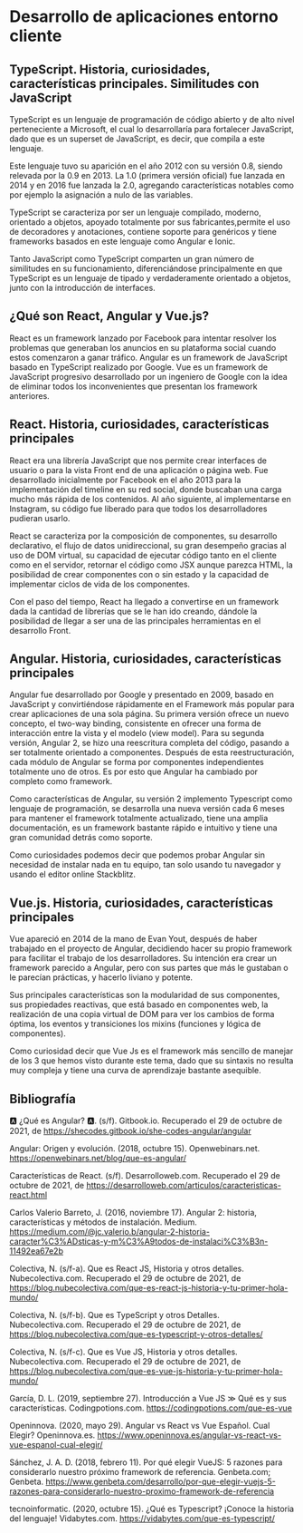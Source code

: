 # Desarrollo de aplicaciones entorno cliente

## TypeScript. Historia, curiosidades, características principales. Similitudes con JavaScript

TypeScript es un lenguaje de programación de código abierto y de alto nivel perteneciente a Microsoft, el cual lo desarrollaría para fortalecer JavaScript, dado que es un superset de JavaScript, es decir, que compila a este lenguaje.

Este lenguaje tuvo su aparición en el año 2012 con su versión 0.8, siendo relevada por la 0.9 en 2013. La 1.0 (primera versión oficial) fue lanzada en 2014 y en 2016 fue lanzada la 2.0, agregando características notables como por ejemplo la asignación a nulo de las variables.

TypeScript se caracteriza por ser un lenguaje compilado, moderno, orientado a objetos, apoyado totalmente por sus fabricantes,permite el uso de decoradores y anotaciones, contiene soporte para genéricos y tiene frameworks basados en este lenguaje como Angular e Ionic.

Tanto JavaScript como TypeScript comparten un gran número de similitudes en su funcionamiento, diferenciándose principalmente en que TypeScript es un lenguaje de tipado y verdaderamente orientado a objetos, junto con la introducción de interfaces.

## ¿Qué son React, Angular y Vue.js?

React es un framework lanzado por Facebook para intentar resolver los problemas que generaban los anuncios en su plataforma social cuando estos comenzaron a ganar tráfico. Angular es un framework de JavaScript basado en TypeScript realizado por Google. Vue es un framework de JavaScript progresivo desarrollado por un ingeniero de Google con la idea de eliminar todos los inconvenientes que presentan los framework anteriores.

## React. Historia, curiosidades, características principales

React era una librería JavaScript que nos permite crear interfaces de usuario o para la vista Front end de una aplicación o página web. Fue desarrollado inicialmente por Facebook en el año 2013 para la implementación del timeline en su red social, donde buscaban una carga mucho más rápida de los contenidos. Al año siguiente, al implementarse en Instagram, su código fue liberado para que todos los desarrolladores pudieran usarlo.

React se caracteriza por la composición de componentes, su desarrollo declarativo, el flujo de datos unidireccional, su gran desempeño gracias al uso de DOM virtual, su capacidad de ejecutar código tanto en el cliente como en el servidor, retornar el código como JSX aunque parezca HTML, la posibilidad de crear componentes con o sin estado y la capacidad de implementar ciclos de vida de los componentes.

Con el paso del tiempo, React ha llegado a convertirse en un framework dada la cantidad de librerías que se le han ido creando, dándole la posibilidad de llegar a ser una de las principales herramientas en el desarrollo Front.

## Angular. Historia, curiosidades, características principales

Angular fue desarrollado por Google y presentado en 2009, basado en JavaScript y convirtiéndose rápidamente en el Framework más popular para crear aplicaciones de una sola página. Su primera versión ofrece un nuevo concepto, el two-way binding, consistente en ofrecer una forma de interacción entre la vista y el modelo (view model). Para su segunda versión, Angular 2, se hizo una reescritura completa del código, pasando a ser totalmente orientado a componentes. Después de esta reestructuración, cada módulo de Angular se forma por componentes independientes totalmente uno de otros. Es por esto que Angular ha cambiado por completo como framework.

Como características de Angular, su versión 2 implemento Typescript como lenguaje de programación, se desarrolla una nueva versión cada 6 meses para mantener el framework totalmente actualizado, tiene una amplia documentación, es un framework bastante rápido e intuitivo y tiene una gran comunidad detrás como soporte.

Como curiosidades podemos decir que podemos probar Angular sin necesidad de instalar nada en tu equipo, tan solo usando tu navegador y usando el editor online Stackblitz.

## Vue.js. Historia, curiosidades, características principales

Vue apareció en 2014 de la mano de Evan Yout, después de haber trabajado en el proyecto de Angular, decidiendo hacer su propio framework para facilitar el trabajo de los desarrolladores. Su intención era crear un framework parecido a Angular, pero con sus partes que más le gustaban o le parecían prácticas, y hacerlo liviano y potente.

Sus principales características son la modularidad de sus componentes, sus propiedades reactivas, que está basado en componentes web, la realización de una copia virtual de DOM para ver los cambios de forma óptima, los eventos y transiciones los mixins (funciones y lógica de componentes).

Como curiosidad decir que Vue Js es el framework más sencillo de manejar de los 3 que hemos visto durante este tema, dado que su sintaxis no resulta muy compleja y tiene una curva de aprendizaje bastante asequible.

## Bibliografía

🅰️ ¿Qué es Angular? 🅰️. (s/f). Gitbook.io. Recuperado el 29 de octubre de 2021, de https://shecodes.gitbook.io/she-codes-angular/angular

Angular: Origen y evolución. (2018, octubre 15). Openwebinars.net. https://openwebinars.net/blog/que-es-angular/

Características de React. (s/f). Desarrolloweb.com. Recuperado el 29 de octubre de 2021, de https://desarrolloweb.com/articulos/caracteristicas-react.html

Carlos Valerio Barreto, J. (2016, noviembre 17). Angular 2: historia, características y métodos de instalación. Medium. https://medium.com/@jc.valerio.b/angular-2-historia-caracter%C3%ADsticas-y-m%C3%A9todos-de-instalaci%C3%B3n-11492ea67e2b

Colectiva, N. (s/f-a). Que es React JS, Historia y otros detalles. Nubecolectiva.com. Recuperado el 29 de octubre de 2021, de https://blog.nubecolectiva.com/que-es-react-js-historia-y-tu-primer-hola-mundo/

Colectiva, N. (s/f-b). Que es TypeScript y otros Detalles. Nubecolectiva.com. Recuperado el 29 de octubre de 2021, de https://blog.nubecolectiva.com/que-es-typescript-y-otros-detalles/

Colectiva, N. (s/f-c). Que es Vue JS, Historia y otros detalles. Nubecolectiva.com. Recuperado el 29 de octubre de 2021, de https://blog.nubecolectiva.com/que-es-vue-js-historia-y-tu-primer-hola-mundo/

García, D. L. (2019, septiembre 27). Introducción a Vue JS ≫ Qué es y sus características. Codingpotions.com. https://codingpotions.com/que-es-vue

Openinnova. (2020, mayo 29). Angular vs React vs Vue Español. Cual Elegir? Openinnova.es. https://www.openinnova.es/angular-vs-react-vs-vue-espanol-cual-elegir/

Sánchez, J. A. D. (2018, febrero 11). Por qué elegir VueJS: 5 razones para considerarlo nuestro próximo framework de referencia. Genbeta.com; Genbeta. https://www.genbeta.com/desarrollo/por-que-elegir-vuejs-5-razones-para-considerarlo-nuestro-proximo-framework-de-referencia

tecnoinformatic. (2020, octubre 15). ¿Qué es Typescript? ¡Conoce la historia del lenguaje! Vidabytes.com. https://vidabytes.com/que-es-typescript/
